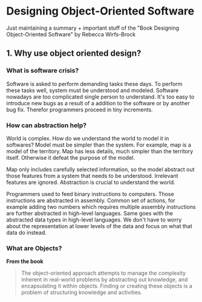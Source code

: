# Designing Object-Oriented Software

Just maintaining a summary + important stuff of the "Book Designing Object-Oriented Software" by Rebecca Wirfs-Brock

## 1. Why use object oriented design?
### What is software crisis?
Software is asked to perform demanding tasks these days. To perform these tasks well,
system must be understood and modeled. Software nowadays are too complicated single person to
understand. It's too easy to introduce new bugs as a result of a addition to the software or
by another bug fix. Therefor programmers proceed in tiny increments.

### How can abstraction help?
World is complex. How do we understand the world to model it in softwares? Model must be 
simpler than the system. For example, map is a model of the territory. Map has less details,
much simpler than the territory itself. Otherwise it defeat the purpose of the  model.

Map only includes carefully selected information, so the model abstract out those features from
a system that needs to be understood. Irrelevant features are ignored. Abstraction is crucial
to understand the world. 

Programmers used to feed binary instructions to computers. Those instructions are abstracted
in assembly. Common set of actions, for example adding two numbers which requires multiple assembly
instructions are further abstracted in high-level languages. Same goes with the abstracted 
data types in high-level languages. We don't have to worry about the representation at lower levels of the data
and focus on what that data do instead.

### What are Objects?
**From the book**
> The object-oriented approach attempts to manage the complexity inherent in real-world problems by abstracting out knowledge, and encapsulating it within objects. Finding or creating these objects is a problem of structuring knowledge and activities.




